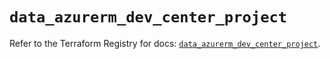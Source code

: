 # `data_azurerm_dev_center_project`

Refer to the Terraform Registry for docs: [`data_azurerm_dev_center_project`](https://registry.terraform.io/providers/hashicorp/azurerm/4.47.0/docs/data-sources/dev_center_project).
